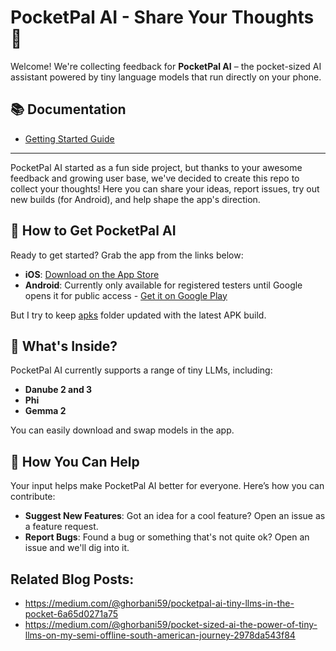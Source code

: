 # PocketPal AI - Share Your Thoughts 🚀

Welcome! We're collecting feedback for **PocketPal AI** – the pocket-sized AI assistant powered by tiny language models that run directly on your phone.

## 📚 Documentation

- [Getting Started Guide](docs/getting_started.md)

---

PocketPal AI started as a fun side project, but thanks to your awesome feedback and growing user base, we've decided to create this repo to collect your thoughts! 
Here you can share your ideas, report issues, try out new builds (for Android), and help shape the app's direction.

## 📲 How to Get PocketPal AI

Ready to get started? Grab the app from the links below:

- **iOS**: [Download on the App Store](https://apps.apple.com/us/app/pocketpal-ai/id6502579498)
- **Android**: Currently only available for registered testers until Google opens it for public access - [Get it on Google Play ](https://play.google.com/store/apps/details?id=com.pocketpalai)

But I try to keep [apks](apks/) folder updated with the latest APK build.

## 🧠 What's Inside?

PocketPal AI currently supports a range of tiny LLMs, including:

- **Danube 2 and 3**
- **Phi**
- **Gemma 2**

You can easily download and swap models in the app.

## 🌟 How You Can Help

Your input helps make PocketPal AI better for everyone. Here’s how you can contribute:

- **Suggest New Features**: Got an idea for a cool feature? Open an issue as a feature request.
- **Report Bugs**: Found a bug or something that's not quite ok? Open an issue and we'll dig into it.

## Related Blog Posts:

- https://medium.com/@ghorbani59/pocketpal-ai-tiny-llms-in-the-pocket-6a65d0271a75
- https://medium.com/@ghorbani59/pocket-sized-ai-the-power-of-tiny-llms-on-my-semi-offline-south-american-journey-2978da543f84
  
